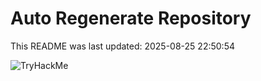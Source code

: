 # Auto Regenerate Repository

This README was last updated: 2025-08-25 22:50:54

 ![TryHackMe](https://tryhackme.com/badge/533634)